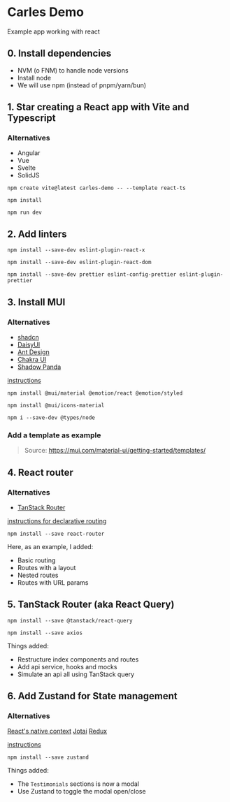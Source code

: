 # Carles Demo

Example app working with react

## 0. Install dependencies

- NVM (o FNM) to handle node versions
- Install node
- We will use npm (instead of pnpm/yarn/bun)

## 1. Star creating a React app with Vite and Typescript

### Alternatives

- Angular
- Vue
- Svelte
- SolidJS

`npm create vite@latest carles-demo -- --template react-ts`

`npm install`

`npm run dev`

## 2. Add linters

`npm install --save-dev eslint-plugin-react-x`

`npm install --save-dev eslint-plugin-react-dom`

`npm install --save-dev prettier eslint-config-prettier eslint-plugin-prettier`

## 3. Install MUI

### Alternatives

- [shadcn](https://ui.shadcn.com/)
- [DaisyUI](https://daisyui.com/)
- [Ant Design](https://ant.design/)
- [Chakra UI](https://chakra-ui.com/)
- [Shadow Panda](https://shadow-panda.dev/)

[instructions](https://mui.com/material-ui/getting-started/installation/)

`npm install @mui/material @emotion/react @emotion/styled`

`npm install @mui/icons-material`

`npm i --save-dev @types/node`

### Add a template as example

> Source: https://mui.com/material-ui/getting-started/templates/

## 4. React router

### Alternatives

- [TanStack Router](https://tanstack.com/router)

[instructions for declarative routing](https://reactrouter.com/start/declarative/installation/)

`npm install --save react-router`

Here, as an example, I added:

- Basic routing
- Routes with a layout
- Nested routes
- Routes with URL params

## 5. TanStack Router (aka React Query)

`npm install --save @tanstack/react-query`

`npm install --save axios`

Things added:

- Restructure index components and routes
- Add api service, hooks and mocks
- Simulate an api all using TanStack query

## 6. Add Zustand for State management

### Alternatives

[React's native context](https://react.dev/learn/managing-state)
[Jotai](https://jotai.org/)
[Redux](https://redux.js.org/)

[instructions](https://zustand.docs.pmnd.rs/getting-started/introduction/)

`npm install --save zustand`

Things added:

- The `Testimonials` sections is now a modal
- Use Zustand to toggle the modal open/close
